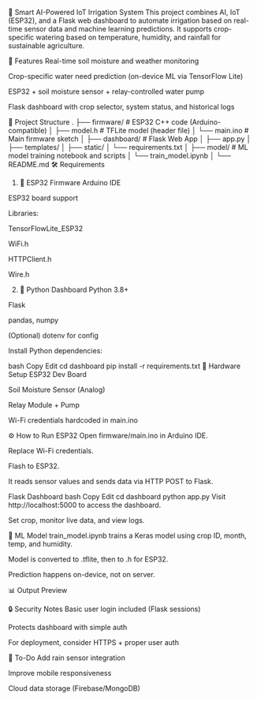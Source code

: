 🌱 Smart AI-Powered IoT Irrigation System
This project combines AI, IoT (ESP32), and a Flask web dashboard to automate irrigation based on real-time sensor data and machine learning predictions. It supports crop-specific watering based on temperature, humidity, and rainfall for sustainable agriculture.

🚀 Features
Real-time soil moisture and weather monitoring

Crop-specific water need prediction (on-device ML via TensorFlow Lite)

ESP32 + soil moisture sensor + relay-controlled water pump

Flask dashboard with crop selector, system status, and historical logs

📁 Project Structure
.
├── firmware/           # ESP32 C++ code (Arduino-compatible)
│   ├── model.h         # TFLite model (header file)
│   └── main.ino        # Main firmware sketch
│
├── dashboard/          # Flask Web App
│   ├── app.py
│   ├── templates/
│   ├── static/
│   └── requirements.txt
│
├── model/              # ML model training notebook and scripts
│   └── train_model.ipynb
│
└── README.md
🛠️ Requirements
1. 📡 ESP32 Firmware
Arduino IDE

ESP32 board support

Libraries:

TensorFlowLite_ESP32

WiFi.h

HTTPClient.h

Wire.h

2. 🧠 Python Dashboard
Python 3.8+

Flask

pandas, numpy

(Optional) dotenv for config

Install Python dependencies:

bash
Copy
Edit
cd dashboard
pip install -r requirements.txt
🔌 Hardware Setup
ESP32 Dev Board

Soil Moisture Sensor (Analog)

Relay Module + Pump

Wi-Fi credentials hardcoded in main.ino

⚙️ How to Run
ESP32
Open firmware/main.ino in Arduino IDE.

Replace Wi-Fi credentials.

Flash to ESP32.

It reads sensor values and sends data via HTTP POST to Flask.

Flask Dashboard
bash
Copy
Edit
cd dashboard
python app.py
Visit http://localhost:5000 to access the dashboard.

Set crop, monitor live data, and view logs.

🧠 ML Model
train_model.ipynb trains a Keras model using crop ID, month, temp, and humidity.

Model is converted to .tflite, then to .h for ESP32.

Prediction happens on-device, not on server.

📊 Output Preview

🔒 Security Notes
Basic user login included (Flask sessions)

Protects dashboard with simple auth

For deployment, consider HTTPS + proper user auth

📌 To-Do
Add rain sensor integration

Improve mobile responsiveness

Cloud data storage (Firebase/MongoDB)
